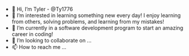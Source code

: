 - 👋 Hi, I’m Tyler - @Ty1776
- 👀 I’m interested in learning something new every day! I enjoy learning from others, solving problems, and learning from my mistakes!
- 🌱 I’m currently in a software development program to start an amazing career in coding!
- 💞️ I’m looking to collaborate on ...
- 📫 How to reach me ...

<!---
Ty1776/Ty1776 is a ✨ special ✨ repository because its `README.md` (this file) appears on your GitHub profile.
You can click the Preview link to take a look at your changes.
--->
